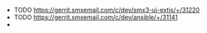 - TODO https://gerrit.smxemail.com/c/dev/smx3-ui-extjs/+/31220
- TODO https://gerrit.smxemail.com/c/dev/ansible/+/31141
-
